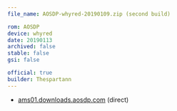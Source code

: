 ```yaml
---
file_name: AOSDP-whyred-20190109.zip (second build)

rom: AOSDP
device: whyred
date: 20190113
archived: false
stable: false
gsi: false

official: true
builder: Thespartann
---
```


<!-- Insert downloads here: -->

* [ams01.downloads.aosdp.com](https://ams01.downloads.aosdp.com/AOSDP-whyred-20190113/) (direct)
